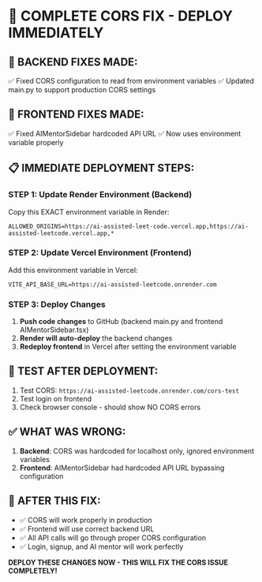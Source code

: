 # 🚨 COMPLETE CORS FIX - DEPLOY IMMEDIATELY

## 🔧 BACKEND FIXES MADE:
✅ Fixed CORS configuration to read from environment variables
✅ Updated main.py to support production CORS settings

## 🔧 FRONTEND FIXES MADE:
✅ Fixed AIMentorSidebar hardcoded API URL
✅ Now uses environment variable properly

## 📋 IMMEDIATE DEPLOYMENT STEPS:

### STEP 1: Update Render Environment (Backend)
Copy this EXACT environment variable in Render:
```
ALLOWED_ORIGINS=https://ai-assisted-leet-code.vercel.app,https://ai-assisted-leetcode.vercel.app,*
```

### STEP 2: Update Vercel Environment (Frontend)  
Add this environment variable in Vercel:
```
VITE_API_BASE_URL=https://ai-assisted-leetcode.onrender.com
```

### STEP 3: Deploy Changes
1. **Push code changes** to GitHub (backend main.py and frontend AIMentorSidebar.tsx)
2. **Render will auto-deploy** the backend changes
3. **Redeploy frontend** in Vercel after setting the environment variable

## 🧪 TEST AFTER DEPLOYMENT:
1. Test CORS: `https://ai-assisted-leetcode.onrender.com/cors-test`
2. Test login on frontend
3. Check browser console - should show NO CORS errors

## ✅ WHAT WAS WRONG:
1. **Backend**: CORS was hardcoded for localhost only, ignored environment variables
2. **Frontend**: AIMentorSidebar had hardcoded API URL bypassing configuration

## 🚀 AFTER THIS FIX:
- ✅ CORS will work properly in production
- ✅ Frontend will use correct backend URL  
- ✅ All API calls will go through proper CORS configuration
- ✅ Login, signup, and AI mentor will work perfectly

**DEPLOY THESE CHANGES NOW - THIS WILL FIX THE CORS ISSUE COMPLETELY!**

